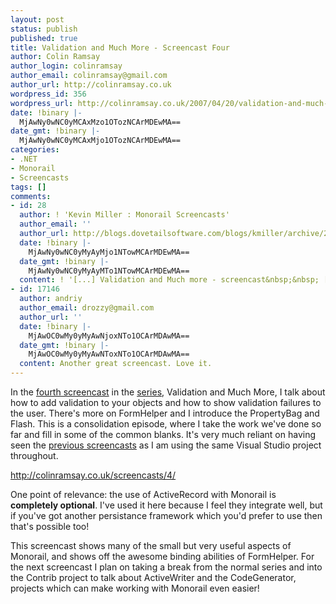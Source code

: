 ```yaml
---
layout: post
status: publish
published: true
title: Validation and Much More - Screencast Four
author: Colin Ramsay
author_login: colinramsay
author_email: colinramsay@gmail.com
author_url: http://colinramsay.co.uk
wordpress_id: 356
wordpress_url: http://colinramsay.co.uk/2007/04/20/validation-and-much-more-screencast-four/
date: !binary |-
  MjAwNy0wNC0yMCAxMzo1OTozNCArMDEwMA==
date_gmt: !binary |-
  MjAwNy0wNC0yMCAxMjo1OTozNCArMDEwMA==
categories:
- .NET
- Monorail
- Screencasts
tags: []
comments:
- id: 28
  author: ! 'Kevin Miller : Monorail Screencasts'
  author_email: ''
  author_url: http://blogs.dovetailsoftware.com/blogs/kmiller/archive/2007/04/20/monorail-screencasts.aspx
  date: !binary |-
    MjAwNy0wNC0yMyAyMjo1NTowMCArMDEwMA==
  date_gmt: !binary |-
    MjAwNy0wNC0yMyAyMTo1NTowMCArMDEwMA==
  content: ! '[...] Validation and Much more - screencast&nbsp;&nbsp; [...]'
- id: 17146
  author: andriy
  author_email: drozzy@gmail.com
  author_url: ''
  date: !binary |-
    MjAwOC0wMy0yMyAwNjoxNTo1OCArMDAwMA==
  date_gmt: !binary |-
    MjAwOC0wMy0yMyAwNToxNTo1OCArMDAwMA==
  content: Another great screencast. Love it.
---
```

<p>In the <a href="http://colinramsay.co.uk/screencasts/4/">fourth screencast</a> in the <a href="http://colinramsay.co.uk/category/screencasts/">series</a>, Validation and Much More, I talk about how to add validation to your objects and how to show validation failures to the user. There's more on FormHelper and I introduce the PropertyBag and Flash. This is a consolidation episode, where I take the work we've done so far and fill in some of the common blanks. It's very much reliant on having seen the <a href="http://colinramsay.co.uk/category/screencasts/">previous screencasts</a> as I am using the same Visual Studio project throughout.</p>
<p><a href="http://colinramsay.co.uk/screencasts/4/">http://colinramsay.co.uk/screencasts/4/</a></p>
<p>One point of relevance: the use of ActiveRecord with Monorail is <strong>completely optional</strong>. I've used it here because I feel they integrate well, but if you've got another persistance framework which you'd prefer to use then that's possible too!</p>
<p>This screencast shows many of the small but very useful aspects of Monorail, and shows off the awesome binding abilities of FormHelper. For the next screencast I plan on taking a break from the normal series and into the Contrib project to talk about ActiveWriter and the CodeGenerator, projects which can make working with Monorail even easier!</p>
